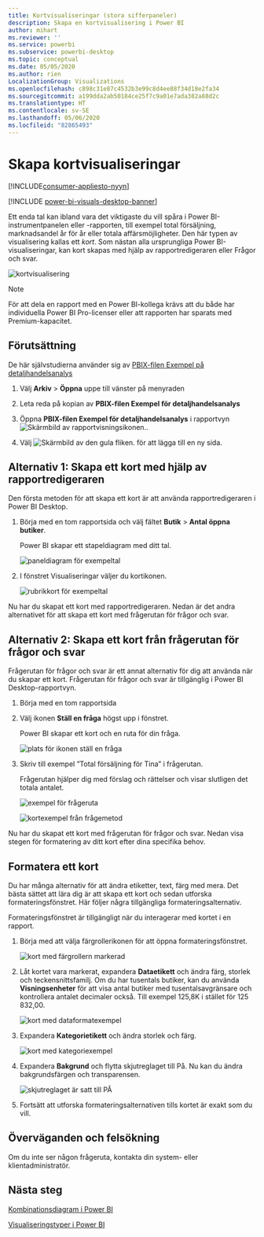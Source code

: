 ```yaml
---
title: Kortvisualiseringar (stora sifferpaneler)
description: Skapa en kortvisualisering i Power BI
author: mihart
ms.reviewer: ''
ms.service: powerbi
ms.subservice: powerbi-desktop
ms.topic: conceptual
ms.date: 05/05/2020
ms.author: rien
LocalizationGroup: Visualizations
ms.openlocfilehash: c898c31e87c4532b3e99c8d4ee88f34d18e2fa34
ms.sourcegitcommit: a199dda2ab50184ce25f7c9a01e7ada382a88d2c
ms.translationtype: HT
ms.contentlocale: sv-SE
ms.lasthandoff: 05/06/2020
ms.locfileid: "82865493"
---
```

# <a name="create-card-visualizations"></a>Skapa kortvisualiseringar

[!INCLUDE[consumer-appliesto-nyyn](../includes/consumer-appliesto-nyyn.md)]

[!INCLUDE [power-bi-visuals-desktop-banner](../includes/power-bi-visuals-desktop-banner.md)]

Ett enda tal kan ibland vara det viktigaste du vill spåra i Power BI-instrumentpanelen eller -rapporten, till exempel total försäljning, marknadsandel år för år eller totala affärsmöjligheter. Den här typen av visualisering kallas ett *kort*. Som nästan alla ursprungliga Power BI-visualiseringar, kan kort skapas med hjälp av rapportredigeraren eller Frågor och svar.

![kortvisualisering](media/power-bi-visualization-card/pbi-opptuntiescard.png)

> [!NOTE]
> För att dela en rapport med en Power BI-kollega krävs att du både har individuella Power BI Pro-licenser eller att rapporten har sparats med Premium-kapacitet.

## <a name="prerequisite"></a>Förutsättning

De här självstudierna använder sig av [PBIX-filen Exempel på detaljhandelsanalys](https://download.microsoft.com/download/9/6/D/96DDC2FF-2568-491D-AAFA-AFDD6F763AE3/Retail%20Analysis%20Sample%20PBIX.pbix)

1. Välj **Arkiv** \> **Öppna** uppe till vänster på menyraden
   
2. Leta reda på kopian av **PBIX-filen Exempel för detaljhandelsanalys**

1. Öppna **PBIX-filen Exempel för detaljhandelsanalys** i rapportvyn ![Skärmbild av rapportvisningsikonen.](media/power-bi-visualization-kpi/power-bi-report-view.png).

1. Välj ![Skärmbild av den gula fliken.](media/power-bi-visualization-kpi/power-bi-yellow-tab.png) för att lägga till en ny sida.

## <a name="option-1-create-a-card-using-the-report-editor"></a>Alternativ 1: Skapa ett kort med hjälp av rapportredigeraren

Den första metoden för att skapa ett kort är att använda rapportredigeraren i Power BI Desktop.

1. Börja med en tom rapportsida och välj fältet **Butik** \> **Antal öppna butiker**.

    Power BI skapar ett stapeldiagram med ditt tal.

   ![paneldiagram för exempeltal](media/power-bi-visualization-card/pbi-overview-chart.png)

2. I fönstret Visualiseringar väljer du kortikonen.

   ![rubrikkort för exempeltal](media/power-bi-visualization-card/power-bi-card-visualization.png)

Nu har du skapat ett kort med rapportredigeraren. Nedan är det andra alternativet för att skapa ett kort med frågerutan för frågor och svar.

## <a name="option-2-create-a-card-from-the-qa-question-box"></a>Alternativ 2: Skapa ett kort från frågerutan för frågor och svar
Frågerutan för frågor och svar är ett annat alternativ för dig att använda när du skapar ett kort. Frågerutan för frågor och svar är tillgänglig i Power BI Desktop-rapportvyn.

1. Börja med en tom rapportsida

1. Välj ikonen **Ställ en fråga** högst upp i fönstret. 

    Power BI skapar ett kort och en ruta för din fråga. 

   ![plats för ikonen ställ en fråga](media/power-bi-visualization-card/power-bi-q-and-a-overview.png)

2. Skriv till exempel ”Total försäljning för Tina” i frågerutan.

    Frågerutan hjälper dig med förslag och rättelser och visar slutligen det totala antalet.  

   ![exempel för frågeruta](media/power-bi-visualization-card/power-bi-q-and-a-box.png)

   ![kortexempel från frågemetod](media/power-bi-visualization-card/power-bi-q-and-a-card.png)

Nu har du skapat ett kort med frågerutan för frågor och svar. Nedan visa stegen för formatering av ditt kort efter dina specifika behov.

## <a name="format-a-card"></a>Formatera ett kort
Du har många alternativ för att ändra etiketter, text, färg med mera. Det bästa sättet att lära dig är att skapa ett kort och sedan utforska formateringsfönstret. Här följer några tillgängliga formateringsalternativ. 

Formateringsfönstret är tillgängligt när du interagerar med kortet i en rapport. 

1. Börja med att välja färgrollerikonen för att öppna formateringsfönstret. 

    ![kort med färgrollern markerad](media/power-bi-visualization-card/power-bi-format-card-2.png)

2. Låt kortet vara markerat, expandera **Dataetikett** och ändra färg, storlek och teckensnittsfamilj. Om du har tusentals butiker, kan du använda **Visningsenheter** för att visa antal butiker med tusentalsavgränsare och kontrollera antalet decimaler också. Till exempel 125,8K i stället för 125 832,00.

    ![kort med dataformatexempel](media/power-bi-visualization-card/power-bi-card-format-2.png)

3.  Expandera **Kategorietikett** och ändra storlek och färg.

    ![kort med kategoriexempel](media/power-bi-visualization-card/power-bi-card-format-category.png)

4. Expandera **Bakgrund** och flytta skjutreglaget till På.  Nu kan du ändra bakgrundsfärgen och transparensen.

    ![skjutreglaget är satt till PÅ](media/power-bi-visualization-card/power-bi-format-color-2.png)

5. Fortsätt att utforska formateringsalternativen tills kortet är exakt som du vill. 

## <a name="considerations-and-troubleshooting"></a>Överväganden och felsökning
Om du inte ser någon frågeruta, kontakta din system- eller klientadministratör.    

## <a name="next-steps"></a>Nästa steg
[Kombinationsdiagram i Power BI](power-bi-visualization-combo-chart.md)

[Visualiseringstyper i Power BI](power-bi-visualization-types-for-reports-and-q-and-a.md)
